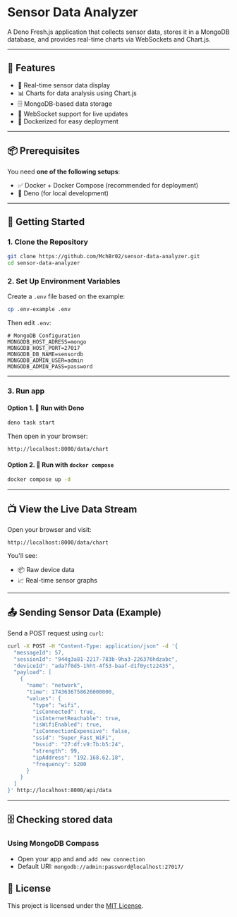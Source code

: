 # Sensor Data Analyzer

A Deno Fresh.js application that collects sensor data, stores it in a MongoDB database, and provides real-time charts via WebSockets and Chart.js.

---

## 🚀 Features

- 📡 Real-time sensor data display
- 📊 Charts for data analysis using Chart.js
- 🗄️ MongoDB-based data storage
- 🔌 WebSocket support for live updates
- 🐳 Dockerized for easy deployment

---

## 📦 Prerequisites

You need **one of the following setups**:

- ✅ Docker + Docker Compose (recommended for deployment)
- 🧪 Deno (for local development)

---

## 🔧 Getting Started

### 1. Clone the Repository

```bash
git clone https://github.com/MchBr02/sensor-data-analyzer.git
cd sensor-data-analyzer
```

### 2. Set Up Environment Variables

Create a `.env` file based on the example:

```bash
cp .env-example .env
```

Then edit `.env`:

```env
# MongoDB Configuration
MONGODB_HOST_ADRESS=mongo
MONGODB_HOST_PORT=27017
MONGODB_DB_NAME=sensordb
MONGODB_ADMIN_USER=admin
MONGODB_ADMIN_PASS=password
```

---

### 3. Run app
#### Option 1. 🧪 Run with Deno

```bash
deno task start
```

Then open in your browser:

```
http://localhost:8000/data/chart
```

#### Option 2. 🐳 Run with `docker compose`


```bash
docker compose up -d
```

---

## 📺 View the Live Data Stream

Open your browser and visit:

```
http://localhost:8000/data/chart
```

You'll see:
- 📦 Raw device data
- 📈 Real-time sensor graphs

---

## 📤 Sending Sensor Data (Example)

Send a POST request using `curl`:
```bash
curl -X POST -H "Content-Type: application/json" -d '{
  "messageId": 57,
  "sessionId": "944g3a81-2217-783b-9ha3-226376hdzabc",
  "deviceId": "ada7f0d5-1hht-4f53-baaf-d1f0yctz2435",
  "payload": [
    {
      "name": "network",
      "time": 1743636758626000000,
      "values": {
        "type": "wifi",
        "isConnected": true,
        "isInternetReachable": true,
        "isWifiEnabled": true,
        "isConnectionExpensive": false,
        "ssid": "Super_Fast_WiFi",
        "bssid": "27:df:v9:7b:b5:24",
        "strength": 99,
        "ipAddress": "192.168.62.18",
        "frequency": 5200
      }
    }
  ]
}' http://localhost:8000/api/data
```


---

## 🗄️ Checking stored data
### Using MongoDB Compass
- Open your app and and `add new connection`
- Default URI: `mongodb://admin:password@localhost:27017/`

## 📄 License

This project is licensed under the [MIT License](LICENSE.md).
